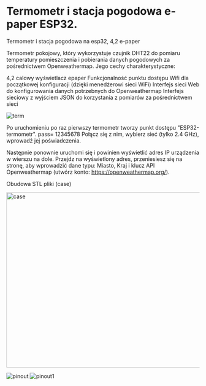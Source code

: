 # Termometr i stacja pogodowa e-paper ESP32.

Termometr i stacja pogodowa na esp32, 4,2  e-paper

Termometr pokojowy, który wykorzystuje czujnik DHT22 do pomiaru temperatury pomieszczenia i pobierania danych pogodowych za pośrednictwem Openweathermap. Jego cechy charakterystyczne:

  4,2 calowy wyświetlacz epaper
  Funkcjonalność punktu dostępu Wifi dla początkowej konfiguracji (dzięki menedżerowi sieci WiFi)
  Interfejs sieci Web do konfigurowania danych potrzebnych do Openweathermap
  Interfejs sieciowy z wyjściem JSON do korzystania z pomiarów za pośrednictwem sieci

 ![term](https://github.com/user-attachments/assets/ac2e40c1-3eaa-403b-a54b-657fcb0a6185)


Po uruchomieniu po raz pierwszy termometr tworzy punkt dostępu "ESP32-termometr". pass= 12345678
Połącz się z nim, wybierz sieć (tylko 2.4 GHz), wprowadź jej poświadczenia. 

Następnie ponownie uruchomi się i powinien wyświetlić adres IP urządzenia w wierszu na dole. 
Przejdz na wyświetlony adres, przeniesiesz się na stronę, aby wprowadzić dane typu: Miasto, Kraj i klucz API Openweathermap (utwórz konto: https://openweathermap.org/).

Obudowa STL pliki (case)

<img width="800" height="458" alt="case" src="https://github.com/user-attachments/assets/d2d721f3-bcec-4876-88a9-a37173a8ea15" />

![pinout](https://github.com/user-attachments/assets/2254c868-e2c5-425f-bea9-56a9a6b94ff6)
![pinout1](https://github.com/user-attachments/assets/4f80ce4c-5f29-4803-851c-f86aa8561a32)
